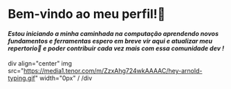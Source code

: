 # Bem-vindo ao meu perfil!👋
#### *Estou iniciando a minha caminhada na computação aprendendo novos fundamentos e ferramentas espero em breve vir aqui e atualizar meu repertorio🚀 e poder contribuir cada vez mais com essa comunidade dev !*

div align="center"  img src="https://media1.tenor.com/m/ZzxAhg724wkAAAAC/hey-arnold-typing.gif" width="0px" /
/div